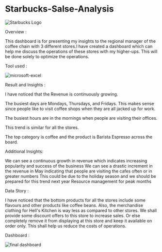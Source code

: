 # Starbucks-Salse-Analysis
![Starbucks Logo](https://github.com/user-attachments/assets/fb8a069e-e032-43b8-b735-1f79e41935e0)

Overview :

This dashboard is for presenting my insights to the regional manager of the coffee chain with 3 different stores.I have created a dashboard which can help me discuss the operations of these stores with my higher-ups. This will be done solely to optimize the operations.

Tool used :

![microsoft-excel](https://github.com/user-attachments/assets/2141ab6d-9ac7-4ee1-ab2e-d68a3e74a14b)

Result and Insights :

I have noticed that the Revenue is continuously growing.

The busiest days are Mondays, Thursdays, and Fridays. This makes sense since people like to visit coffee shops when they are all jacked up for work.

The busiest hours are in the mornings when people are visiting their offices.

This trend is similar for all the stores.

The top category is coffee and the product is Barista Espresso across the board.


Additional Insights:

We can see a continuous growth in revenue which indicates increasing popularity and success of the business
We can see a drastic increment in the revenue in May indicating that people are visiting the cafes often or in greater numbers
This could be due to the holiday season and we should be prepared for this trend next year
Resource management for peak months

Data Story :

I have noticed that the bottom products for all the stores include some flavours and other products like coffee beans. Also, the merchandise clothing for Hell's Kitchen is way less as compared to other stores. We shall provide some discount offers to this store to increase sales. Or else completely remove it from displaying at this store and keep it available on order only. This shall help us reduce the costs of operations.

Dashboard :

![final dashboard](https://github.com/user-attachments/assets/60ccd886-c1d4-41c0-a0a9-d1fdea5a3491)






